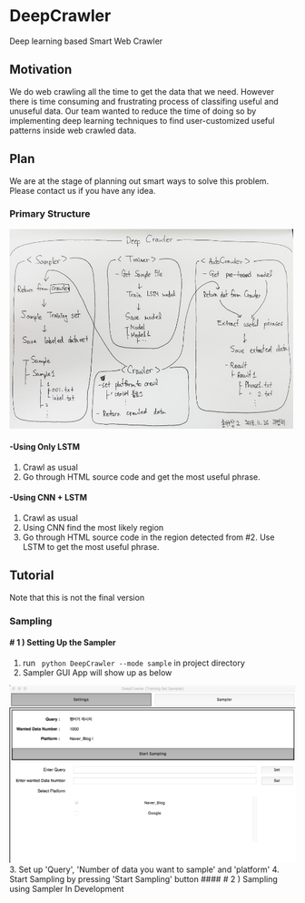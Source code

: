 # DeepCrawler
Deep learning based Smart Web Crawler

## Motivation
We do web crawling all the time to get the data that we need. However there is time consuming and frustrating process of classifing useful and unuseful data. Our team wanted to reduce the time of doing so by implementing deep learning techniques to find user-customized useful patterns inside web crawled data.
## Plan
We are at the stage of planning out smart ways to solve this problem. Please contact us if you have any idea.

### Primary Structure
<img src="./img/idea2.png" alt="idea" width="500"/>

#### -Using Only LSTM
1. Crawl as usual
2. Go through HTML source code and get the most useful phrase.

#### -Using CNN + LSTM
1. Crawl as usual
2. Using CNN find the most likely region
3. Go through HTML source code in the region detected from #2. Use LSTM to get the most useful phrase.

## Tutorial
Note that this is not the final version
### Sampling
#### # 1 ) Setting Up the Sampler
1. run ``` python DeepCrawler --mode sample``` in project directory
2. Sampler GUI App will show up as below
<img src="./img/sampler_setting.png" alt="idea" width="700"/>
3. Set up 'Query', 'Number of data you want to sample' and 'platform'
4. Start Sampling by pressing 'Start Sampling' button
#### # 2 ) Sampling using Sampler
In Development
